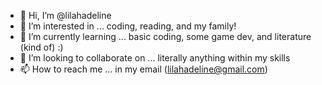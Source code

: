 - 👋 Hi, I’m @lilahadeline
- 👀 I’m interested in ... coding, reading, and my family!
- 🌱 I’m currently learning ... basic coding, some game dev, and literature (kind of) :)
- 💞️ I’m looking to collaborate on ... literally anything within my skills
- 📫 How to reach me ... in my email (lilahadeline@gmail.com)

<!---
lilahadeline/lilahadeline is a ✨ special ✨ repository because its `README.md` (this file) appears on your GitHub profile.
You can click the Preview link to take a look at your changes.
--->
